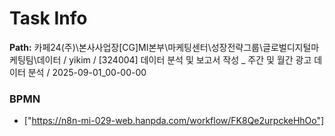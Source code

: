 # Task Info

**Path:** 카페24(주)\본사사업장\[CG]MI본부\마케팅센터\성장전략그룹\글로벌디지털마케팅팀\데이터 / yikim / [324004] 데이터 분석 및 보고서 작성 _ 주간 및 월간 광고 데이터 분석 / 2025-09-01_00-00-00

### BPMN
- ["https://n8n-mi-029-web.hanpda.com/workflow/FK8Qe2urpckeHhOo"]

